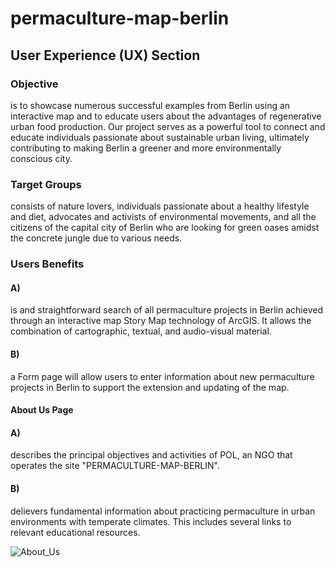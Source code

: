 # permaculture-map-berlin

## User Experience (UX) Section

### Objective
is to showcase numerous successful examples from Berlin using an interactive map and to educate users about the advantages of regenerative urban food production. Our project serves as a powerful tool to connect and educate individuals passionate about sustainable urban living, ultimately contributing to making Berlin a greener and more environmentally conscious city.
### Target Groups
consists of nature lovers, individuals passionate about a healthy lifestyle and diet, advocates and activists of environmental movements, and all the citizens of the capital city of Berlin who are looking for green oases amidst the concrete jungle due to various needs. 

### Users Benefits
#### A) 
is and straightforward search of all permaculture projects in Berlin achieved through an interactive map Story Map technology of ArcGIS. It allows the combination of cartographic, textual, and audio-visual material.

#### B)
a Form page will allow users to enter information about new permaculture projects in Berlin to support the extension and updating of the map.


#### About Us Page

####   A)
describes the principal objectives and activities of POL, an NGO that operates the site "PERMACULTURE-MAP-BERLIN".

####    B)
delievers fundamental information about practicing permaculture in urban environments with temperate climates. This includes several links to relevant educational resources.

![About_Us](https://github.com/VladaAlek/permaculture-map-berlin/assets/28791829/fdafe2d3-ea97-4976-bb53-44743dbf57ae)





